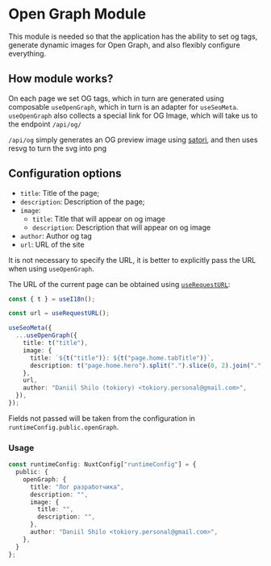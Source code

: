 # Open Graph Module

This module is needed so that the application has the ability to set og tags, generate dynamic images for Open Graph, and also flexibly configure everything.

## How module works?

On each page we set OG tags, which in turn are generated using
composable `useOpenGraph`, which in turn is an adapter for `useSeoMeta`.
`useOpenGraph` also collects a special link for OG Image, which will take us
to the endpoint `/api/og/`

`/api/og` simply generates an OG preview image using [satori](https://github.com/vercel/satori),
and then uses resvg to turn the svg into png

## Configuration options

- `title`: Title of the page;
- `description`: Description of the page;
- `image`:
    - `title`: Title that will appear on og image
    - `description`: Description that will appear on og image
- `author`: Author og tag
- `url`: URL of the site

It is not necessary to specify the URL, it is better to explicitly
pass the URL when using `useOpenGraph`.

The URL of the current page can be
obtained using [`useRequestURL`](https://nuxt.com/docs/api/composables/use-request-url):

```typescript
const { t } = useI18n();

const url = useRequestURL();

useSeoMeta({
  ...useOpenGraph({
    title: t("title"),
    image: {
      title: `${t("title")}: ${t("page.home.tabTitle")}`,
      description: t("page.home.hero").split(".").slice(0, 2).join(".") + ".",
    },
    url,
    author: "Daniil Shilo (tokiory) <tokiory.personal@gmail.com>",
  }),
});
```

Fields not passed will
be taken from the configuration in `runtimeConfig.public.openGraph`.

### Usage

```ts
const runtimeConfig: NuxtConfig["runtimeConfig"] = {
  public: {
    openGraph: {
      title: "Лог разработчика",
      description: "",
      image: {
        title: "",
        description: "",
      },
      author: "Daniil Shilo <tokiory.personal@gmail.com>",
    },
  }
};
```
